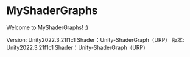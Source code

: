 # MyShaderGraphs
Welcome to MyShaderGraphs! :)

Version: Unity2022.3.21f1c1  Shader：Unity-ShaderGraph（URP）
版本: Unity2022.3.21f1c1  Shader：Unity-ShaderGraph（URP）
